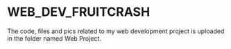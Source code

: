 ﻿# WEB_DEV_FRUITCRASH
The code, files and pics related to my web development project is  uploaded  in the folder named Web Project.
